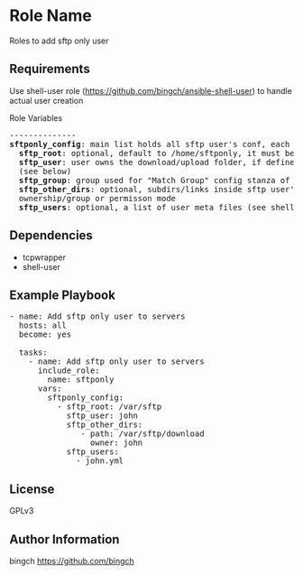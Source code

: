 Role Name
=========

Roles to add sftp only user

Requirements
------------

Use shell-user role (https://github.com/bingch/ansible-shell-user) to handle actual user creation

Role Variables
<pre>
--------------
<b>sftponly_config</b>: main list holds all sftp user's conf, each element can have:
  <b>sftp_root</b>: optional, default to /home/sftponly, it must be owned by root
  <b>sftp_user</b>: user owns the download/upload folder, if defined it must be member of ftp_users list
  (see below)
  <b>sftp_group</b>: group used for "Match Group" config stanza of sshd
  <b>sftp_other_dirs</b>: optional, subdirs/links inside sftp user's chroot folder that needs special 
  ownership/group or permisson mode
  <b>sftp_users</b>: optional, a list of user meta files (see shell-user role for more details)
</pre>
Dependencies
------------
- tcpwrapper
- shell-user

Example Playbook
----------------
<pre>
- name: Add sftp only user to servers
  hosts: all
  become: yes

  tasks:
    - name: Add sftp only user to servers
      include_role:
        name: sftponly
      vars:
        sftponly_config:
          - sftp_root: /var/sftp
            sftp_user: john
            sftp_other_dirs: 
               - path: /var/sftp/download
                 owner: john
            sftp_users:
              - john.yml
</pre>
License
-------

GPLv3

Author Information
------------------

bingch
https://github.com/bingch

